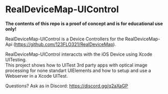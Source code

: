 # RealDeviceMap-UIControl

<strong>The contents of this repo is a proof of concept and is for educational use only!</strong>

RealDeviceMap-UIControl is a Device Controllers for the RealDeviceMap-Api (https://github.com/123FLO321/RealDeviceMap).

RealDeviceMap-UIControl interaccts with the iOS Device using Xcode UITesting.<br>
This project shows how to UITest 3rd party apps with optical image processing for none standart UIElements and how to setup and use a Webserver in a Xcode UITest.

Questions? Ask as in Discord: https://discord.gg/q2aXaGP
